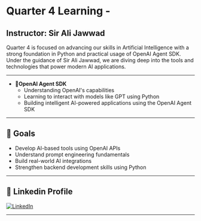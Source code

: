 # Quarter 4 Learning -

## Instructor: Sir Ali Jawwad

Quarter 4 is focused on advancing our skills in Artificial Intelligence  with a strong foundation in Python and practical usage of OpenAI Agent SDK. Under the guidance of Sir Ali Jawwad, we are diving deep into the tools and technologies that power modern AI applications.

---



- **🤖OpenAI Agent SDK**
  - Understanding OpenAI's capabilities
  - Learning to interact with models like GPT using Python
  - Building intelligent AI-powered applications using the OpenAI Agent SDK

---



  ## 📌 Goals

- Develop AI-based tools using OpenAI APIs
- Understand prompt engineering fundamentals
- Build real-world AI integrations
- Strengthen backend development skills using Python

---



## 🔗 Linkedin Profile

[![LinkedIn](https://img.shields.io/badge/LinkedIn-blue?logo=linkedin&style=for-the-badge)](https://www.linkedin.com/in/usman-naseem-295720271/)

---
